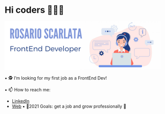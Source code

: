 # Hi coders 👋:woman_technologist:
![Image of Ro](https://github.com/rochyscarlata/rochyscarlata/blob/main/gitrosa.png)

:black_small_square: :detective:	 I’m looking for my first job as a FrontEnd Dev!


:black_small_square:  📫 How to reach me: 
  * [LinkedIn](https://www.linkedin.com/in/rosario-scarlata-153b831a1/)
  * [Web](http://www.rosarioscarlata.website/)
:black_small_square: 🌱2021 Goals: get a job and grow professionally :rocket:
<!--
**rochyscarlata/rochyscarlata** is a ✨ _special_ ✨ repository because its `README.md` (this file) appears on your GitHub profile.

Here are some ideas to get you started:
- :detective:	 I’m looking for my first job as a FrontEnd Dev!
- 📫 How to reach me: 
  * [LinkedIn](https://www.linkedin.com/in/rosario-scarlata-153b831a1/)


- 🔭 I’m currently working on ...
- 🌱 I’m currently learning ...
- 👯 I’m looking to collaborate on ...
- 🤔 I’m looking for help with ...
- 💬 Ask me about ...
- 📫 How to reach me: ...
- 😄 Pronouns: ...
- ⚡ Fun fact: ...
-->
